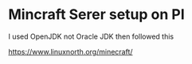 # Mincraft Serer setup on PI

I used OpenJDK not Oracle JDK then followed this

https://www.linuxnorth.org/minecraft/
